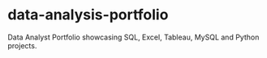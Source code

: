 # data-analysis-portfolio
Data Analyst Portfolio showcasing SQL, Excel, Tableau, MySQL and Python projects.
